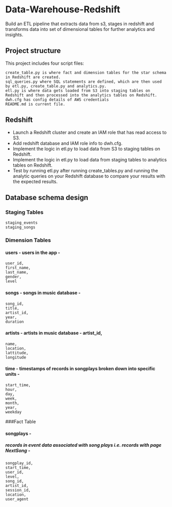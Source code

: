 # Data-Warehouse-Redshift
Build an ETL pipeline that extracts data from s3, stages in redshift and transforms data into set of dimensional tables for further analytics and insights.

## Project structure

This project includes four script files:

    create_table.py is where fact and dimension tables for the star schema in Redshift are created.
    sql_queries.py where SQL statements are defined, which are then used by etl.py, create_table.py and analytics.py.
    etl.py is where data gets loaded from S3 into staging tables on Redshift and then processed into the analytics tables on Redshift.
    dwh.cfg has config details of AWS credentials
    README.md is current file.
    
    
## Redshift
- Launch a Redshift cluster and create an IAM role that has read access to S3.
- Add redshift database and IAM role info to dwh.cfg.
- Implement the logic in etl.py to load data from S3 to staging tables on Redshift.
- Implement the logic in etl.py to load data from staging tables to analytics tables on Redshift.
- Test by running etl.py after running create_tables.py and running the analytic queries on your Redshift database to compare your results with the expected results.


## Database schema design
### Staging Tables

    staging_events
    staging_songs
    
### Dimension Tables

#### users - users in the app - 
    user_id, 
    first_name, 
    last_name, 
    gender, 
    level
#### songs - songs in music database - 
    song_id, 
    title, 
    artist_id, 
    year, 
    duration
#### artists - artists in music database - artist_id, 
    name, 
    location, 
    lattitude, 
    longitude
#### time - timestamps of records in songplays broken down into specific units - 
    start_time, 
    hour, 
    day, 
    week, 
    month, 
    year, 
    weekday


###Fact Table

#### songplays - 
##### records in event data associated with song plays i.e. records with page NextSong - 
    songplay_id, 
    start_time, 
    user_id, 
    level, 
    song_id, 
    artist_id, 
    session_id, 
    location, 
    user_agent

